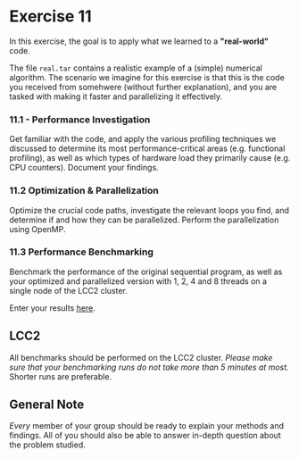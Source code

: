 # Exercise 11

In this exercise, the goal is to apply what we learned to a **"real-world"** code.

The file `real.tar` contains a realistic example of a (simple) numerical algorithm. The scenario we imagine for this exercise is that this is the code you received from somehwere (without further explanation), and you are tasked with making it faster and parallelizing it effectively.

### 11.1 - Performance Investigation 

Get familiar with the code, and apply the various profiling techniques we discussed to determine its most performance-critical areas (e.g. functional profiling), as well as which types of hardware load they primarily cause (e.g. CPU counters).
Document your findings.

### 11.2 Optimization & Parallelization

Optimize the crucial code paths, investigate the relevant loops you find, and determine if and how they can be parallelized. Perform the parallelization using OpenMP.

### 11.3 Performance Benchmarking

Benchmark the performance of the original sequential program, as well as your optimized and parallelized version with 1, 2, 4 and 8 threads on a single node of the LCC2 cluster.

Enter your results [here](https://docs.google.com/spreadsheets/d/1Z07bguKN9oWeOtGT3KmLK63vxqez-zYx0QiGP4brefg/edit?usp=sharing).

## LCC2
All benchmarks should be performed on the LCC2 cluster. *Please make sure that your benchmarking runs do not take more than 5 minutes at most.* Shorter runs are preferable.

## General Note
*Every* member of your group should be ready to explain your methods and findings. All of you should also be able to answer in-depth question about the problem studied.

